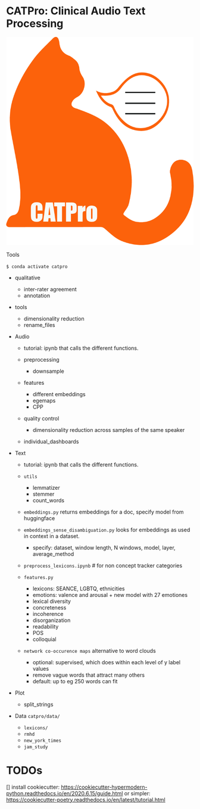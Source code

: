 # CATPro: Clinical Audio Text Processing

![CATPro](https://github.com/danielmlow/catpro/blob/main/catpro/docs/catpro_logo.jpg?raw=true)
          

Tools 


`$ conda activate catpro`



- qualitative 
    - inter-rater agreement
    - annotation


- tools
    - dimensionality reduction
    - rename_files

- Audio
    - tutorial: ipynb that calls the different functions. 
    - preprocessing
        - downsample
        
    - features
        - different embeddings
        - egemaps
        - CPP
    - quality control
        - dimensionality reduction across samples of the same speaker
    - individual_dashboards

- Text 
    - tutorial: ipynb that calls the different functions. 
    - `utils`
        - lemmatizer
        - stemmer
        - count_words
    - `embeddings.py` returns embeddings for a doc, specify model from huggingface
    - `embeddings_sense_disambiguation.py` looks for embeddings as used in context in a dataset.
        - specify: dataset, window length, N windows, model, layer, average_method 
    
    - `preprocess_lexicons.ipynb` # for non concept tracker categories
    - `features.py`
        - lexicons: SEANCE, LGBTQ, ethnicities
        - emotions: valence and arousal + new model with 27 emotiones
        - lexical diversity
        - concreteness 
        - incoherence
        - disorganization
        - readability
        - POS
        - colloquial
    
    - `network co-occurence maps` alternative to word clouds
        - optional: supervised, which does within each level of y label values
        - remove vague words that attract many others
        - default: up to eg 250 words can fit 
- Plot
    - split_strings



- Data `catpro/data/`
    - `lexicons/`
    - `rmhd`
    - `new_york_times`
    - `jam_study`



# TODOs
[] install cookiecutter: https://cookiecutter-hypermodern-python.readthedocs.io/en/2020.6.15/guide.html or simpler: https://cookiecutter-poetry.readthedocs.io/en/latest/tutorial.html


